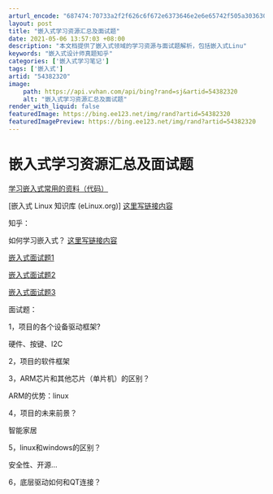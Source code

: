 ```yaml
---
arturl_encode: "687474:70733a2f2f626c6f672e6373646e2e6e65742f505a30363035:2f61727469636c652f64657461696c732f3534333832333230"
layout: post
title: "嵌入式学习资源汇总及面试题"
date: 2021-05-06 13:57:03 +08:00
description: "本文档提供了嵌入式领域的学习资源与面试题解析，包括嵌入式Linu"
keywords: "嵌入式设计师真题知乎"
categories: ['嵌入式学习笔记']
tags: ['嵌入式']
artid: "54382320"
image:
    path: https://api.vvhan.com/api/bing?rand=sj&artid=54382320
    alt: "嵌入式学习资源汇总及面试题"
render_with_liquid: false
featuredImage: https://bing.ee123.net/img/rand?artid=54382320
featuredImagePreview: https://bing.ee123.net/img/rand?artid=54382320
---
```


# 嵌入式学习资源汇总及面试题

[学习嵌入式常用的资料（代码）](https://github.com/849430904/Linux-ARM9-)

[嵌入式 Linux 知识库 (eLinux.org)]
[这里写链接内容](https://github.com/849430904/elinux)

知乎：
  
如何学习嵌入式？
[这里写链接内容](https://www.zhihu.com/question/22252234/answer/20769642)

[嵌入式面试题1](http://www.jobui.com/mianshiti/it/qianrushi/?n=1)

[嵌入式面试题2](http://cv.qiaobutang.com/post/55b21f710cf20b05d65260ca)

[嵌入式面试题3](http://www.embedu.org/jobs/mianshiti/)

面试题：
  
1，项目的各个设备驱动框架?
  
硬件、按键、I2C
  
2，项目的软件框架
  
3，ARM芯片和其他芯片（单片机）的区别？
  
ARM的优势：linux
  
4，项目的未来前景？
  
智能家居
  
5，linux和windows的区别？
  
安全性、开源…
  
6，底层驱动如何和QT连接？